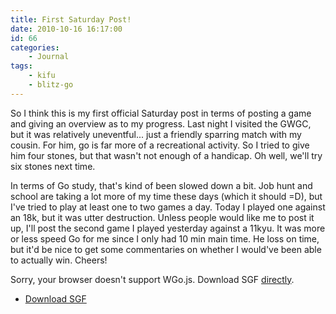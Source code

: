 ```yaml
---
title: First Saturday Post!
date: 2010-10-16 16:17:00
id: 66
categories:
	- Journal
tags:
	- kifu
	- blitz-go
---
```


So I think this is my first official Saturday post in terms of posting a game and giving an overview as to my progress. Last night I visited the GWGC, but it was relatively uneventful... just a friendly sparring match with my cousin. For him, go is far more of a recreational activity. So I tried to give him four stones, but that wasn't not enough of a handicap. Oh well, we'll try six stones next time.

In terms of Go study, that's kind of been slowed down a bit. Job hunt and school are taking a lot more of my time these days (which it should =D), but I've tried to play at least one to two games a day. Today I played one against an 18k, but it was utter destruction. Unless people would like me to post it up, I'll post the second game I played yesterday against a 11kyu. It was more or less speed Go for me since I only had 10 min main time. He loss on time, but it'd be nice to get some commentaries on whether I would've been able to actually win. Cheers!

<!--more-->

<article>
	<section data-wgo="/kifu/2010/2010.10.16-First-Saturday-Post.sgf" data-wgo-enablewheel="false" style="width: 100%">
	  <p>Sorry, your browser doesn't support WGo.js. Download SGF <a href="/kifu/2010/2010.10.16-First-Saturday-Post.sgf">directly</a>.</p>
	</section>
	<div><ul><li><a href="/kifu/2010/2010.10.16-First-Saturday-Post.sgf">Download SGF</a></li></ul></div>
</article>
